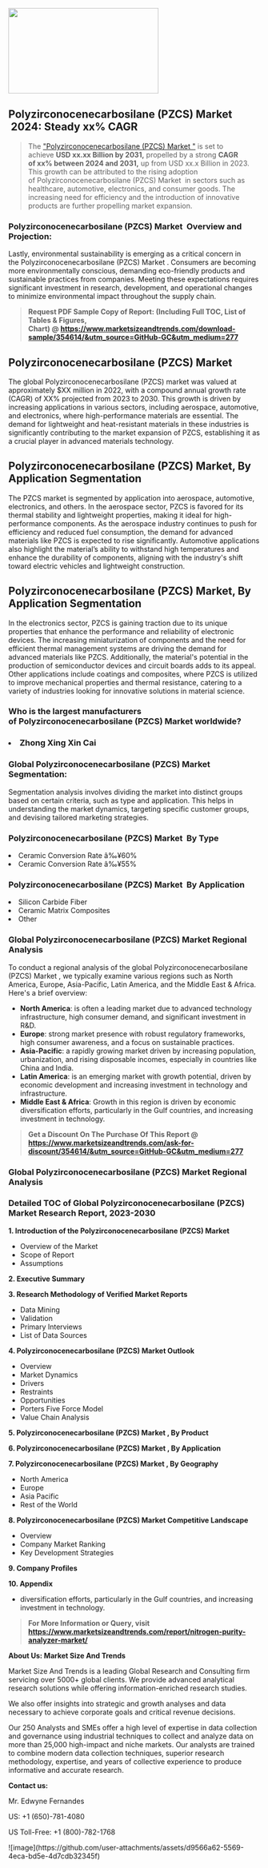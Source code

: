<p><img class="alignnone size-medium wp-image-20088" src="https://ffe5etoiles.com/wp-content/uploads/2024/12/MST1-300x171.png" alt="" width="300" height="171" /></p><h2 id="ember46" class="ember-view reader-text-block__heading-2">Polyzirconocenecarbosilane (PZCS) Market &nbsp;2024: Steady&nbsp;xx% CAGR</h2><blockquote id="ember47" class="ember-view reader-text-block__blockquote">The&nbsp;<a class="app-aware-link " href="https://www.marketsizeandtrends.com/download-sample/354614/&utm_source=GitHub-GC&utm_medium=277" target="_blank" data-test-app-aware-link="">"Polyzirconocenecarbosilane (PZCS) Market "</a>&nbsp;is set to achieve&nbsp;<strong>USD&nbsp;xx.xx&nbsp;Billion by 2031,</strong>&nbsp;propelled by a strong&nbsp;<strong>CAGR of&nbsp;xx% between 2024 and 2031,</strong>&nbsp;up from USD xx.x Billion in 2023. This growth can be attributed to the rising adoption of&nbsp;Polyzirconocenecarbosilane (PZCS) Market &nbsp;in sectors such as healthcare, automotive, electronics, and consumer goods. The increasing need for efficiency and the introduction of innovative products are further propelling market expansion.</blockquote><h3 id="ember48" class="ember-view reader-text-block__heading-3">Polyzirconocenecarbosilane (PZCS) Market &nbsp;Overview and Projection:</h3><p id="ember49" class="ember-view reader-text-block__paragraph">Lastly, environmental sustainability is emerging as a critical concern in the&nbsp;Polyzirconocenecarbosilane (PZCS) Market . Consumers are becoming more environmentally conscious, demanding eco-friendly products and sustainable practices from companies. Meeting these expectations requires significant investment in research, development, and operational changes to minimize environmental impact throughout the supply chain.</p><blockquote id="ember50" class="ember-view reader-text-block__blockquote"><strong>Request PDF Sample Copy of Report: (Including Full TOC, List of Tables &amp; Figures, Chart)&nbsp;@&nbsp;<strong><a href="https://www.marketsizeandtrends.com/download-sample/354614/&utm_source=GitHub-GC&utm_medium=277" target="_blank">https://www.marketsizeandtrends.com/download-sample/354614/&utm_source=GitHub-GC&utm_medium=277</a></strong></strong></blockquote><h3 class=""> <h2>Polyzirconocenecarbosilane (PZCS) Market</h2><p>The global Polyzirconocenecarbosilane (PZCS) market was valued at approximately $XX million in 2022, with a compound annual growth rate (CAGR) of XX% projected from 2023 to 2030. This growth is driven by increasing applications in various sectors, including aerospace, automotive, and electronics, where high-performance materials are essential. The demand for lightweight and heat-resistant materials in these industries is significantly contributing to the market expansion of PZCS, establishing it as a crucial player in advanced materials technology.</p><h2>Polyzirconocenecarbosilane (PZCS) Market, By Application Segmentation</h2><p>The PZCS market is segmented by application into aerospace, automotive, electronics, and others. In the aerospace sector, PZCS is favored for its thermal stability and lightweight properties, making it ideal for high-performance components. As the aerospace industry continues to push for efficiency and reduced fuel consumption, the demand for advanced materials like PZCS is expected to rise significantly. Automotive applications also highlight the material’s ability to withstand high temperatures and enhance the durability of components, aligning with the industry's shift toward electric vehicles and lightweight construction.</p><h2>Polyzirconocenecarbosilane (PZCS) Market, By Application Segmentation</h2><p>In the electronics sector, PZCS is gaining traction due to its unique properties that enhance the performance and reliability of electronic devices. The increasing miniaturization of components and the need for efficient thermal management systems are driving the demand for advanced materials like PZCS. Additionally, the material's potential in the production of semiconductor devices and circuit boards adds to its appeal. Other applications include coatings and composites, where PZCS is utilized to improve mechanical properties and thermal resistance, catering to a variety of industries looking for innovative solutions in material science.</p></h3><h3 id="" class="">Who is the largest manufacturers of&nbsp;Polyzirconocenecarbosilane (PZCS) Market  worldwide?</h3><h3 class=""></Li><Li>Zhong Xing Xin Cai</h3><h3 id="ember53" class="ember-view reader-text-block__heading-3">Global&nbsp;Polyzirconocenecarbosilane (PZCS) Market  Segmentation:</h3><p id="ember54" class="ember-view reader-text-block__paragraph">Segmentation analysis involves dividing the market into distinct groups based on certain criteria, such as type and application. This helps in understanding the market dynamics, targeting specific customer groups, and devising tailored marketing strategies.</p><h3 id="" class="">Polyzirconocenecarbosilane (PZCS) Market &nbsp;By Type</h3><p></Li><Li>Ceramic Conversion Rate â‰¥60%</Li><Li> Ceramic Conversion Rate â‰¥55%</p><h3 id="" class="">Polyzirconocenecarbosilane (PZCS) Market &nbsp;By Application</h3><p class=""></Li><Li>Silicon Carbide Fiber</Li><Li> Ceramic Matrix Composites</Li><Li> Other</p><h3 id="ember62" class="ember-view reader-text-block__heading-3">Global Polyzirconocenecarbosilane (PZCS) Market  Regional Analysis</h3><p id="ember63" class="ember-view reader-text-block__paragraph">To conduct a regional analysis of the global Polyzirconocenecarbosilane (PZCS) Market , we typically examine various regions such as North America, Europe, Asia-Pacific, Latin America, and the Middle East &amp; Africa. Here's a brief overview:</p><ul><li><strong>North America</strong>: is often a leading market due to advanced technology infrastructure, high consumer demand, and significant investment in R&amp;D.</li><li><strong>Europe</strong>: strong market presence with robust regulatory frameworks, high consumer awareness, and a focus on sustainable practices.</li><li><strong>Asia-Pacific</strong>: a rapidly growing market driven by increasing population, urbanization, and rising disposable incomes, especially in countries like China and India.</li><li><strong>Latin America</strong>: is an emerging market with growth potential, driven by economic development and increasing investment in technology and infrastructure.</li><li><strong>Middle East &amp; Africa</strong>: Growth in this region is driven by economic diversification efforts, particularly in the Gulf countries, and increasing investment in technology.</li></ul><blockquote id="ember61" class="ember-view reader-text-block__blockquote"><strong>Get a Discount On The Purchase Of This Report @ <strong><a href="https://html-cleaner.com/" target="">https://www.marketsizeandtrends.com/ask-for-discount/354614/&utm_source=GitHub-GC&utm_medium=277</a></strong></strong></blockquote><h3 id="ember62" class="ember-view reader-text-block__heading-3">Global Polyzirconocenecarbosilane (PZCS) Market  Regional Analysis</h3><h3 id="" class="">Detailed TOC of Global Polyzirconocenecarbosilane (PZCS) Market  Research Report, 2023-2030</h3><p id="" class=""><strong>1. Introduction of the Polyzirconocenecarbosilane (PZCS) Market </strong></p><ul><li>Overview of the Market</li><li>Scope of Report</li><li>Assumptions</li></ul><p id="" class=""><strong>2. Executive Summary</strong></p><p id="" class=""><strong>3. Research Methodology of Verified Market Reports</strong></p><ul><li>Data Mining</li><li>Validation</li><li>Primary Interviews</li><li>List of Data Sources</li></ul><p id="" class=""><strong>4. Polyzirconocenecarbosilane (PZCS) Market  Outlook</strong></p><ul><li>Overview</li><li>Market Dynamics</li><li>Drivers</li><li>Restraints</li><li>Opportunities</li><li>Porters Five Force Model</li><li>Value Chain Analysis</li></ul><p id="" class=""><strong>5. Polyzirconocenecarbosilane (PZCS) Market , By Product</strong></p><p id="" class=""><strong>6. Polyzirconocenecarbosilane (PZCS) Market , By Application</strong></p><p id="" class=""><strong>7. Polyzirconocenecarbosilane (PZCS) Market , By Geography</strong></p><ul><li>North America</li><li>Europe</li><li>Asia Pacific</li><li>Rest of the World</li></ul><p id="" class=""><strong>8. Polyzirconocenecarbosilane (PZCS) Market  Competitive Landscape</strong></p><ul><li>Overview</li><li>Company Market Ranking</li><li>Key Development Strategies</li></ul><p id="" class=""><strong>9. Company Profiles</strong></p><p id="" class=""><strong>10. Appendix</strong></p><ul><li>diversification efforts, particularly in the Gulf countries, and increasing investment in technology.</li></ul><blockquote id="ember65" class="ember-view reader-text-block__blockquote"><strong>For More Information or Query, visit <strong><strong><a href="https://html-cleaner.com/" target="">https://www.marketsizeandtrends.com/report/nitrogen-purity-analyzer-market/</a></strong></strong></strong></blockquote><p id="" class=""><strong>About Us: Market Size And Trends</strong></p><p id="" class="">Market Size And Trends is a leading Global Research and Consulting firm servicing over 5000+ global clients. We provide advanced analytical research solutions while offering information-enriched research studies.</p><p id="" class="">We also offer insights into strategic and growth analyses and data necessary to achieve corporate goals and critical revenue decisions.</p><p id="" class="">Our 250 Analysts and SMEs offer a high level of expertise in data collection and governance using industrial techniques to collect and analyze data on more than 25,000 high-impact and niche markets. Our analysts are trained to combine modern data collection techniques, superior research methodology, expertise, and years of collective experience to produce informative and accurate research.</p><p id="" class=""><strong>Contact us:</strong></p><p id="" class="">Mr. Edwyne Fernandes</p><p id="" class="">US: +1 (650)-781-4080</p><p id="" class="">US Toll-Free: +1 (800)-782-1768</p>
![image](https://github.com/user-attachments/assets/d9566a62-5569-4eca-bd5e-4d7cdb32345f)
